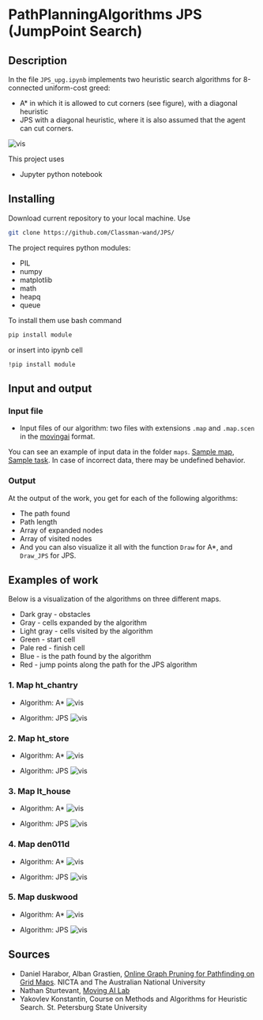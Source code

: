 # PathPlanningAlgorithms JPS (JumpPoint Search)

## Description

In the file `JPS_upg.ipynb` implements two heuristic search algorithms for 8-connected uniform-cost greed:
- A* in which it is allowed to cut corners (see figure), with a diagonal heuristic
- JPS with a diagonal heuristic, where it is also assumed that the agent can cut corners.

![vis](./Tecnical_images/Cut_corner.png)

This project uses

- Jupyter python notebook

## Installing

Download current repository to your local machine. Use

```bash
git clone https://github.com/Classman-wand/JPS/
```

The project requires python modules:

- PIL
- numpy
- matplotlib
- math
- heapq
- queue

To install them use bash command

```bash
pip install module
```
or insert into ipynb cell
```
!pip install module
```
## Input and output

### Input file

- Input files of our algorithm: two files with extensions `.map` and `.map.scen` in the [movingai](https://movingai.com/benchmarks/formats.html) format.


You can see an example of input data in the folder `maps`. [Sample map](./maps/lt_house.map), [Sample task](./maps/lt_house.map.scen). In case of incorrect data, there may be undefined behavior.

### Output

At the output of the work, you get for each of the following algorithms:
- The path found
- Path length
- Array of expanded nodes
- Array of visited nodes
- And you can also visualize it all with the function `Draw` for A*, and `Draw_JPS` for JPS.


## Examples of work

Below is a visualization of the algorithms on three different maps.
- Dark gray - obstacles
- Gray - cells expanded by the algorithm
- Light gray - cells visited by the algorithm
- Green - start cell
- Pale red - finish cell
- Blue - is the path found by the algorithm
- Red - jump points along the path for the JPS algorithm

### 1. Map ht_chantry

- Algorithm: A*
![vis](./Images/ht_chantry_A*.png)

- Algorithm: JPS
![vis](./Images/ht_chantry_JPS.png)

### 2. Map ht_store

- Algorithm: A*
![vis](./Images/ht_store_A*.png)

- Algorithm: JPS
![vis](./Images/ht_store_JPS.png)

### 3. Map lt_house

- Algorithm: A*
![vis](./Images/lt_house_A*.png)

- Algorithm: JPS
![vis](./Images/lt_house_JPS.png)

### 4. Map den011d

- Algorithm: A*
![vis](./Images/Ast_close.png)

- Algorithm: JPS
![vis](./Images/JPS_close.png)

### 5. Map duskwood

- Algorithm: A*
![vis](./Images/Ast_open.png)

- Algorithm: JPS
![vis](./Images/JPS_open.png)


## Sources

- Daniel Harabor, Alban Grastien, [Online Graph Pruning for Pathfinding on Grid Maps](https://www.google.com/url?sa=t&rct=j&q=&esrc=s&source=web&cd=&ved=2ahUKEwij6YPcy_n0AhXksIsKHQLvCl4QFnoECAgQAQ&url=https%3A%2F%2Fwww.aaai.org%2Focs%2Findex.php%2FAAAI%2FAAAI11%2Fpaper%2Fdownload%2F3761%2F4007&usg=AOvVaw3sWq3vcrlKtPCuZeefIdd-). NICTA and The Australian National University
- Nathan Sturtevant, [Moving AI Lab](https://movingai.com)
- Yakovlev Konstantin, Course on Methods and Algorithms for Heuristic Search. St. Petersburg State University
